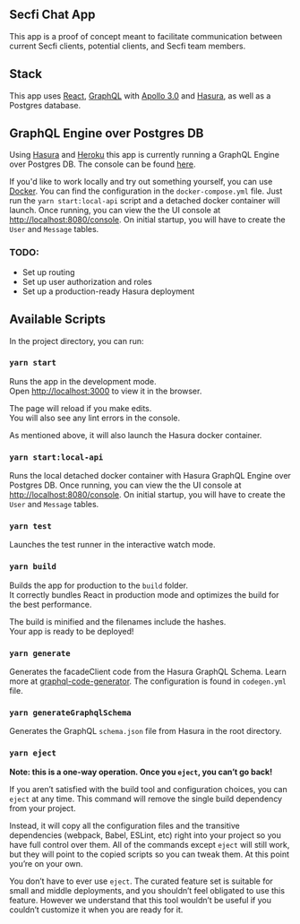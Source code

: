 ## Secfi Chat App

This app is a proof of concept meant to facilitate communication between current Secfi clients, potential clients, and Secfi team members.

## Stack

This app uses [React](https://reactjs.org/), [GraphQL](https://graphql.org/) with [Apollo 3.0](https://www.apollographql.com/docs/) and [Hasura](https://hasura.io/), as well as a Postgres database.

## GraphQL Engine over Postgres DB

Using [Hasura](https://hasura.io/) and [Heroku](heroku.com) this app is currently running a GraphQL Engine over Postgres DB. The console can be found [here](https://secfi-chat-api.herokuapp.com/console).

If you'd like to work locally and try out something yourself, you can use [Docker](https://www.docker.com/). You can find the configuration in the `docker-compose.yml` file. Just run the `yarn start:local-api` script and a detached docker container will launch. Once running, you can view the the UI console at [http://localhost:8080/console](http://localhost:8080/console). On initial startup, you will have to create the `User` and `Message` tables.

### TODO:

- Set up routing
- Set up user authorization and roles
- Set up a production-ready Hasura deployment

## Available Scripts

In the project directory, you can run:

### `yarn start`

Runs the app in the development mode.<br />
Open [http://localhost:3000](http://localhost:3000) to view it in the browser.

The page will reload if you make edits.<br />
You will also see any lint errors in the console.

As mentioned above, it will also launch the Hasura docker container.

### `yarn start:local-api`

Runs the local detached docker container with Hasura GraphQL Engine over Postgres DB. Once running, you can view the the UI console at [http://localhost:8080/console](http://localhost:8080/console). On initial startup, you will have to create the `User` and `Message` tables.

### `yarn test`

Launches the test runner in the interactive watch mode.

### `yarn build`

Builds the app for production to the `build` folder.<br />
It correctly bundles React in production mode and optimizes the build for the best performance.

The build is minified and the filenames include the hashes.<br />
Your app is ready to be deployed!

### `yarn generate`

Generates the facadeClient code from the Hasura GraphQL Schema. Learn more at [graphql-code-generator](https://graphql-code-generator.com/). The configuration is found in `codegen.yml` file.

### `yarn generateGraphqlSchema`

Generates the GraphQL `schema.json` file from Hasura in the root directory.

### `yarn eject`

**Note: this is a one-way operation. Once you `eject`, you can’t go back!**

If you aren’t satisfied with the build tool and configuration choices, you can `eject` at any time. This command will remove the single build dependency from your project.

Instead, it will copy all the configuration files and the transitive dependencies (webpack, Babel, ESLint, etc) right into your project so you have full control over them. All of the commands except `eject` will still work, but they will point to the copied scripts so you can tweak them. At this point you’re on your own.

You don’t have to ever use `eject`. The curated feature set is suitable for small and middle deployments, and you shouldn’t feel obligated to use this feature. However we understand that this tool wouldn’t be useful if you couldn’t customize it when you are ready for it.
